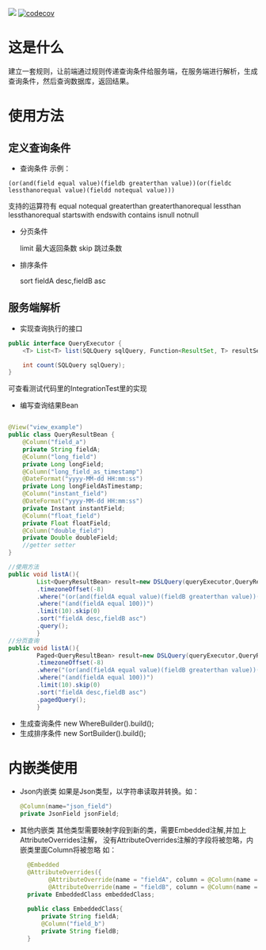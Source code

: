 [![](https://jitpack.io/v/bobdeng/dslquery.svg)](https://jitpack.io/#bobdeng/dslquery)
[![codecov](https://codecov.io/gh/bobdeng/dslquery/branch/main/graph/badge.svg?token=OZW1CQIQQ4)](https://codecov.io/gh/bobdeng/dslquery)

# 这是什么

建立一套规则，让前端通过规则传递查询条件给服务端，在服务端进行解析，生成查询条件，然后查询数据库，返回结果。

# 使用方法

## 定义查询条件

- 查询条件 示例：

```
(or(and(field equal value)(fieldb greaterthan value))(or(fieldc lessthanorequal value)(fieldd notequal value)))
```

支持的运算符有 equal notequal greaterthan greaterthanorequal lessthan lessthanorequal startswith endswith contains
isnull
notnull

- 分页条件

  limit 最大返回条数 skip 跳过条数
- 排序条件

  sort fieldA desc,fieldB asc

## 服务端解析

- 实现查询执行的接口

```java
public interface QueryExecutor {
    <T> List<T> list(SQLQuery sqlQuery, Function<ResultSet, T> resultSetReader);

    int count(SQLQuery sqlQuery);
}
```

可查看测试代码里的IntegrationTest里的实现

- 编写查询结果Bean

```java

@View("view_example")
public class QueryResultBean {
    @Column("field_a")
    private String fieldA;
    @Column("long_field")
    private Long longField;
    @Column("long_field_as_timestamp")
    @DateFormat("yyyy-MM-dd HH:mm:ss")
    private Long longFieldAsTimestamp;
    @Column("instant_field")
    @DateFormat("yyyy-MM-dd HH:mm:ss")
    private Instant instantField;
    @Column("float_field")
    private Float floatField;
    @Column("double_field")
    private Double doubleField;
    //getter setter
}
```

```java
//使用方法
public void listA(){
        List<QueryResultBean> result=new DSLQuery(queryExecutor,QueryResultBean.class)
        .timezoneOffset(-8)
        .where("(or(and(fieldA equal value)(fieldB greaterthan value))(or(fieldB equal value)(fieldB notequal value)))")
        .where("(and(fieldA equal 100))")
        .limit(10).skip(0)
        .sort("fieldA desc,fieldB asc")
        .query();
        }
//分页查询
public void listA(){
        Paged<QueryResultBean> result=new DSLQuery(queryExecutor,QueryResultBean.class)
        .timezoneOffset(-8)
        .where("(or(and(fieldA equal value)(fieldB greaterthan value))(or(fieldB equal value)(fieldB notequal value)))")
        .where("(and(fieldA equal 100))")
        .limit(10).skip(0)
        .sort("fieldA desc,fieldB asc")
        .pagedQuery();
        }
```

- 生成查询条件 new WhereBuilder().build();
- 生成排序条件 new SortBuilder().build();

# 内嵌类使用

- Json内嵌类
  如果是Json类型，以字符串读取并转换。如：
    ```java
  @Column(name="json_field")
  private JsonField jsonField;
  ```
- 其他内嵌类
  其他类型需要映射字段到新的类，需要Embedded注解,并加上AttributeOverrides注解，
 没有AttributeOverrides注解的字段将被忽略，内嵌类里面Column将被忽略
 如：
  ```java
    @Embedded
    @AttributeOverrides({
          @AttributeOverride(name = "fieldA", column = @Column(name = "field_a")),
          @AttributeOverride(name = "fieldB", column = @Column(name = "field_b"))})
    private EmbeddedClass embeddedClass;
    
    public class EmbeddedClass{
        private String fieldA;
        @Column("field_b")
        private String fieldB;
    }
    ```


